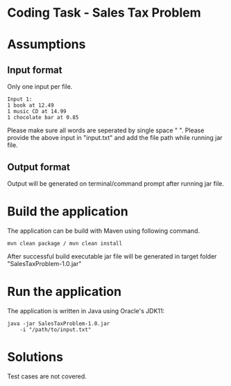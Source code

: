 
# Coding Task - Sales Tax Problem

# Assumptions

## Input format

Only one input per file.
```
Input 1:
1 book at 12.49
1 music CD at 14.99
1 chocolate bar at 0.85
```
Please make sure all words are seperated by single space " ".
Please provide the above input in "input.txt" and add the file path while running jar file.

## Output format
Output will be generated on terminal/command prompt after running jar file.

# Build the application
The application can be build with Maven using following command.

```
mvn clean package / mvn clean install
```
After successful build executable jar file will be generated in target folder "SalesTaxProblem-1.0.jar"

# Run the application
The application is written in Java using Oracle's JDK11:

```
java -jar SalesTaxProblem-1.0.jar 
    -i "/path/to/input.txt" 
```

# Solutions

Test cases are not covered.
